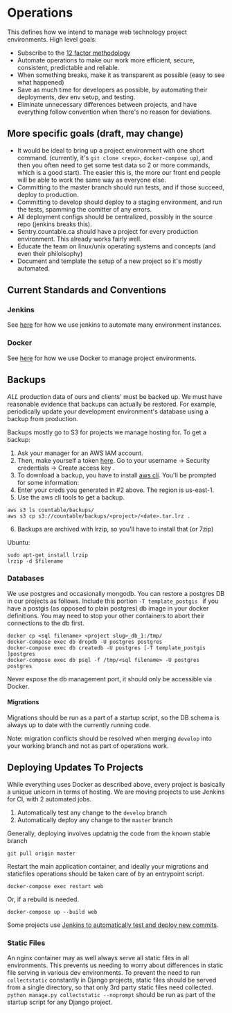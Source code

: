 # Operations

This defines how we intend to manage web technology project environments. High level goals:

  * Subscribe to the [12 factor methodology](https://12factor.net/)
  * Automate operations to make our work more efficient, secure, consistent, predictable and reliable.
  * When something breaks, make it as transparent as possible (easy to see what happened)
  * Save as much time for developers as possible, by automating their deployments, dev env setup, and testing.
  * Eliminate unnecessary differences between projects, and have everything follow convention when there's no reason for deviations.

## More specific goals (draft, may change)

  * It would be ideal to bring up a project environment with one short command. (currently, it's `git clone <repo>`, `docker-compose up`), and then you often need to get some test data so 2 or more commands, which is a good start). The easier this is, the more our front end people will be able to work the same way as everyone else.
  * Committing to the master branch should run tests, and if those succeed, deploy to production.
  * Committing to develop should deploy to a staging environment, and run the tests, spamming the comitter of any errors.
  * All deployment configs should be centralized, possibly in the source repo (jenkins breaks this).
  * Sentry.countable.ca should have a project for every production environment. This already works fairly well.
  * Educate the team on linux/unix operating systems and concepts (and even their philolsophy)
  * Document and template the setup of a new project so it's mostly automated.

## Current Standards and Conventions

### Jenkins

See [here](./JENKINS.md) for how we use jenkins to automate many environment instances.

### Docker

See [here](./DOCKER.md) for how we use Docker to manage project environments.

## Backups
*ALL* production data of ours and clients' must be backed up. We must have reasonable evidence that backups can actually be restored. For example, periodically update your development environment's database using a backup from production.

Backups mostly go to S3 for projects we manage hosting for. To get a backup:

1. Ask your manager for an AWS IAM account.
2. Then, make yourself a token [here](https://console.aws.amazon.com/iam/home). Go to your username -> Security credentials -> Create access key .
3. To download a backup, you have to install [aws cli](https://docs.aws.amazon.com/cli/latest/userguide/installing.html). You'll be prompted for some information:
4. Enter your creds you generated in #2 above. The region is us-east-1.
5. Use the aws cli tools to get a backup.
```
aws s3 ls countable/backups/
aws s3 cp s3://countable/backups/<project>/<date>.tar.lrz .
```
6. Backups are archived with lrzip, so you'll have to install that (or 7zip)

Ubuntu:
```
sudo apt-get install lrzip
lrzip -d $filename
```

### Databases

We use postgres and occasionally mongodb. You can restore a postgres DB in our projects as follows. Include this portion `-T template_postgis ` if you have a postgis (as opposed to plain postgres) db image in your docker definitions. You may need to stop your other containers to abort their connections to the db first.

```
docker cp <sql filename> <project slug>_db_1:/tmp/
docker-compose exec db dropdb -U postgres postgres
docker-compose exec db createdb -U postgres [-T template_postgis ]postgres
docker-compose exec db psql -f /tmp/<sql filename> -U postgres postgres
```

Never expose the db management port, it should only be accessible via Docker.

#### Migrations

Migrations should be run as a part of a startup script, so the DB schema is always up to date with the currently running code.

Note: migration conflicts should be resolved when merging `develop` into your working branch and not as part of operations work.

## Deploying Updates To Projects

While everything uses Docker as described above, every project is basically a unique unicorn in terms of hosting. We are moving projects to use Jenkins for CI, with 2 automated jobs.

1. Automatically test any change to the `develop` branch
2. Automatically deploy any change to the `master` branch

Generally, deploying involves updatnig the code from the known stable branch
```
git pull origin master
```

Restart the main application container, and ideally your migrations and staticfiles operations should be taken care of by an entrypoint script.
```
docker-compose exec restart web
```

Or, if a rebuild is needed.
```
docker-compose up --build web
```

Some projects use [Jenkins to automatically test and deploy new commits](./JENKINS.md).

### Static Files

An nginx container may as well always serve all static files in all environments. This prevents us needing to worry about differences in static file serving in various dev environments. To prevent the need to run `collectstatic` constantly in Django projects, static files should be served from a single directory, so that only 3rd party static files need collected. `python manage.py collectstatic --noprompt` should be run as part of the startup script for any Django project.

